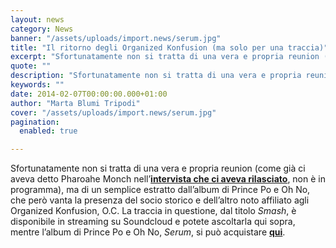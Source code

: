 ```yaml
---
layout: news
category: News
banner: "/assets/uploads/import.news/serum.jpg"
title: "Il ritorno degli Organized Konfusion (ma solo per una traccia)"
excerpt: "Sfortunatamente non si tratta di una vera e propria reunion (come già ci aveva detto Pharoahe Monch nell’intervista che ci aveva rilasciato, non è in programma), ma di un semplice estratto dall’album di Prince Po e Oh No, che però vanta la presenza del socio storico e dell’altro noto affiliato agli Organized Konfusion, O.C. La [&hellip"
quote: ""
description: "Sfortunatamente non si tratta di una vera e propria reunion (come già ci aveva detto Pharoahe Monch nell’intervista che ci aveva rilasciato, non è in programma), ma di un semplice estratto dall’album di Prince Po e Oh No, che però vanta la presenza del socio storico e dell’altro noto affiliato agli Organized Konfusion, O.C. La [&hellip"
keywords: ""
date: 2014-02-07T00:00:00.000+01:00
author: "Marta Blumi Tripodi"
cover: "/assets/uploads/import.news/serum.jpg"
pagination:
  enabled: true

---
```


[](https://hotmc.com/il-ritorno-degli-organized-konfusion-ma-solo-per-una-traccia/serum/)

Sfortunatamente non si tratta di una vera e propria reunion (come già ci aveva detto Pharoahe Monch nell’[**intervista che ci aveva rilasciato**](https://hotmc.com/speciale-sfighe-natalizie-lintervista-cancellata-a-pharoahe-monch/ "http://hotmc.com/speciale-sfighe-natalizie-lintervista-cancellata-a-pharoahe-monch/"), non è in programma), ma di un semplice estratto dall’album di Prince Po e Oh No, che però vanta la presenza del socio storico e dell’altro noto affiliato agli Organized Konfusion, O.C. La traccia in questione, dal titolo _Smash_, è disponibile in streaming su Soundcloud e potete ascoltarla qui sopra, mentre l’album di Prince Po e Oh No, _Serum_, si può acquistare [**qui**](http://ughh.com/prince-po-animal-serum/GRES753CD/ "http://ughh.com/prince-po-animal-serum/GRES753CD/").